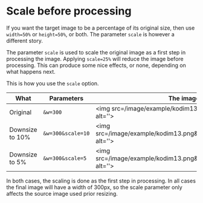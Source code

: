 Scale before processing
===================================

If you want the target image to be a percentage of its original size, then use `width=50%` or `height=50%`, or both. The parameter `scale` is however a different story.

The parameter `scale` is used to scale the original image as a first step in processing the image. Applying `scale=25%` will reduce the image before processing. This can produce some nice effects, or none, depending on what happens next.

This is how you use the `scale` option.

| What         | Parameters          | The image           |
|--------------|---------------------|---------------------|
| Original     | `&w=300`            | <img src=/image/example/kodim13.png&sa=jpg&w=300 alt=''> |
| Downsize to 10% | `&w=300&scale=10`  | <img src=/image/example/kodim13.png&sa=jpg&w=300&scale=10 alt=''> |
| Downsize to 5% | `&w=300&scale=5`   | <img src=/image/example/kodim13.png&sa=jpg&w=300&scale=5 alt=''> |

In both cases, the scaling is done as the first step in processing. In all cases the final image will have a width of 300px, so the scale parameter only affects the source image used prior resizing.
